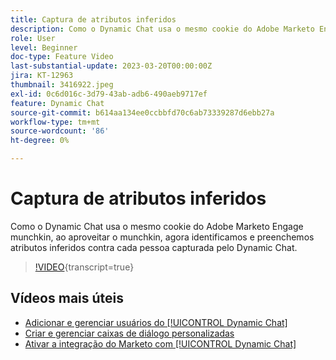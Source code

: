 ```yaml
---
title: Captura de atributos inferidos
description: Como o Dynamic Chat usa o mesmo cookie do Adobe Marketo Engage munchkin, ao aproveitar o munchkin, agora identificamos e preenchemos atributos inferidos em relação a cada pessoa capturada pelo Dynamic Chat
role: User
level: Beginner
doc-type: Feature Video
last-substantial-update: 2023-03-20T00:00:00Z
jira: KT-12963
thumbnail: 3416922.jpeg
exl-id: 0c6d016c-3d79-43ab-adb6-490aeb9717ef
feature: Dynamic Chat
source-git-commit: b614aa134ee0ccbbfd70c6ab73339287d6ebb27a
workflow-type: tm+mt
source-wordcount: '86'
ht-degree: 0%

---
```


# Captura de atributos inferidos

Como o Dynamic Chat usa o mesmo cookie do Adobe Marketo Engage munchkin, ao aproveitar o munchkin, agora identificamos e preenchemos atributos inferidos contra cada pessoa capturada pelo Dynamic Chat.

>[!VIDEO](https://video.tv.adobe.com/v/3416922/?quality=12&learn=on){transcript=true}

## Vídeos mais úteis

* [Adicionar e gerenciar usuários do [!UICONTROL Dynamic Chat]](user-management.md)
* [Criar e gerenciar caixas de diálogo personalizadas](dialogue-management.md)
* [Ativar a integração do Marketo com [!UICONTROL Dynamic Chat]](marketo-integration.md)
